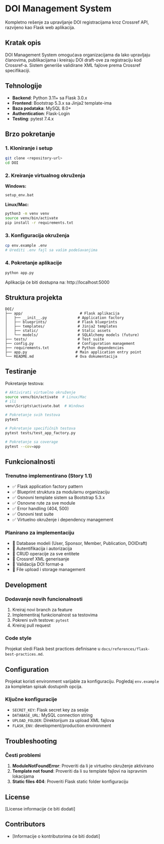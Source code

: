 # DOI Management System

Kompletno rešenje za upravljanje DOI registracijama kroz Crossref API, razvijeno kao Flask web aplikacija.

## Kratak opis

DOI Management System omogućava organizacijama da lako upravljaju članovima, publikacijama i kreiraju DOI draft-ove za registraciju kod Crossref-a. Sistem generiše validirane XML fajlove prema Crossref specifikaciji.

## Tehnologije

- **Backend**: Python 3.11+ sa Flask 3.0.x
- **Frontend**: Bootstrap 5.3.x sa Jinja2 template-ima
- **Baza podataka**: MySQL 8.0+
- **Authentication**: Flask-Login
- **Testing**: pytest 7.4.x

## Brzо pokretanje

### 1. Kloniranje i setup

```bash
git clone <repository-url>
cd DOI
```

### 2. Kreiranje virtualnog okruženja

**Windows:**
```bash
setup_env.bat
```

**Linux/Mac:**
```bash
python3 -m venv venv
source venv/bin/activate
pip install -r requirements.txt
```

### 3. Konfiguracija okruženja

```bash
cp env.example .env
# Urediti .env fajl sa vašim podešavanjima
```

### 4. Pokretanje aplikacije

```bash
python app.py
```

Aplikacija će biti dostupna na: http://localhost:5000

## Struktura projekta

```
DOI/
├── app/                          # Flask aplikacija
│   ├── __init__.py              # Application factory
│   ├── blueprints/              # Flask blueprints
│   ├── templates/               # Jinja2 templates
│   ├── static/                  # Static assets
│   └── models/                  # SQLAlchemy models (future)
├── tests/                       # Test suite
├── config.py                    # Configuration management
├── requirements.txt             # Python dependencies
├── app.py                      # Main application entry point
└── README.md                   # Ova dokumentacija
```

## Testiranje

Pokretanje testova:

```bash
# Aktivirati virtuelno okruženje
source venv/bin/activate  # Linux/Mac
# ili
venv\Scripts\activate.bat  # Windows

# Pokretanje svih testova
pytest

# Pokretanje specifičnih testova
pytest tests/test_app_factory.py

# Pokretanje sa coverage
pytest --cov=app
```

## Funkcionalnosti

### Trenutno implementirano (Story 1.1)

- ✅ Flask application factory pattern
- ✅ Blueprint struktura za modularnu organizaciju
- ✅ Osnovni template sistem sa Bootstrap 5.3.x
- ✅ Osnovne rute za sve module
- ✅ Error handling (404, 500)
- ✅ Osnovni test suite
- ✅ Virtuelno okruženje i dependency management

### Planirano za implementaciju

- 🔄 Database modeli (User, Sponsor, Member, Publication, DOIDraft)
- 🔄 Autentifikacija i autorizacija
- 🔄 CRUD operacije za sve entitete
- 🔄 Crossref XML generisanje
- 🔄 Validacija DOI format-a
- 🔄 File upload i storage management

## Development

### Dodavanje novih funcionalnosti

1. Kreiraj novi branch za feature
2. Implementiraj funkcionalnost sa testovima
3. Pokreni svih testove: `pytest`
4. Kreiraj pull request

### Code style

Projekat sledi Flask best practices definisane u `docs/references/flask-best-practices.md`.

## Configuration

Projekat koristi environment varijable za konfiguraciju. Pogledaj `env.example` za kompletan spisak dostupnih opcija.

### Ključne konfiguracije

- `SECRET_KEY`: Flask secret key za sesije
- `DATABASE_URL`: MySQL connection string
- `UPLOAD_FOLDER`: Direktorijum za upload XML fajlova
- `FLASK_ENV`: development/production environment

## Troubleshooting

### Česti problemi

1. **ModuleNotFoundError**: Proveriti da li je virtuelno okruženje aktivirano
2. **Template not found**: Proveriti da li su template fajlovi na ispravnim lokacijama
3. **Static files 404**: Proveriti Flask static folder konfiguraciju

## License

[License informacije će biti dodati]

## Contributors

- [Informacije o kontributorima će biti dodati]